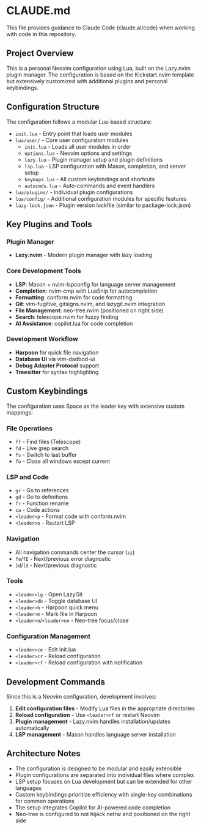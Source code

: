 # CLAUDE.md

This file provides guidance to Claude Code (claude.ai/code) when working with code in this repository.

## Project Overview

This is a personal Neovim configuration using Lua, built on the Lazy.nvim plugin manager. The configuration is based on the Kickstart.nvim template but extensively customized with additional plugins and personal keybindings.

## Configuration Structure

The configuration follows a modular Lua-based structure:

- `init.lua` - Entry point that loads user modules
- `lua/user/` - Core user configuration modules
  - `init.lua` - Loads all user modules in order
  - `options.lua` - Neovim options and settings
  - `lazy.lua` - Plugin manager setup and plugin definitions
  - `lsp.lua` - LSP configuration with Mason, completion, and server setup
  - `keymaps.lua` - All custom keybindings and shortcuts
  - `autocmds.lua` - Auto-commands and event handlers
- `lua/plugins/` - Individual plugin configurations
- `lua/config/` - Additional configuration modules for specific features
- `lazy-lock.json` - Plugin version lockfile (similar to package-lock.json)

## Key Plugins and Tools

### Plugin Manager
- **Lazy.nvim** - Modern plugin manager with lazy loading

### Core Development Tools
- **LSP**: Mason + nvim-lspconfig for language server management
- **Completion**: nvim-cmp with LuaSnip for autocompletion
- **Formatting**: conform.nvim for code formatting
- **Git**: vim-fugitive, gitsigns.nvim, and lazygit.nvim integration
- **File Management**: neo-tree.nvim (positioned on right side)
- **Search**: telescope.nvim for fuzzy finding
- **AI Assistance**: copilot.lua for code completion

### Development Workflow
- **Harpoon** for quick file navigation
- **Database UI** via vim-dadbod-ui
- **Debug Adapter Protocol** support
- **Treesitter** for syntax highlighting

## Custom Keybindings

The configuration uses Space as the leader key with extensive custom mappings:

### File Operations
- `ff` - Find files (Telescope)
- `fd` - Live grep search
- `fs` - Switch to last buffer
- `fo` - Close all windows except current

### LSP and Code
- `gr` - Go to references
- `gd` - Go to definitions
- `fr` - Function rename
- `ca` - Code actions
- `<leader>p` - Format code with conform.nvim
- `<leader>o` - Restart LSP

### Navigation
- All navigation commands center the cursor (`zz`)
- `fe`/`fE` - Next/previous error diagnostic
- `]d`/`[d` - Next/previous diagnostic

### Tools
- `<leader>lg` - Open LazyGit
- `<leader>db` - Toggle database UI
- `<leader>h` - Harpoon quick menu
- `<leader>m` - Mark file in Harpoon
- `<leader>n`/`<leader>nn` - Neo-tree focus/close

### Configuration Management
- `<leader>ce` - Edit init.lua
- `<leader>cr` - Reload configuration
- `<leader>rf` - Reload configuration with notification

## Development Commands

Since this is a Neovim configuration, development involves:

1. **Edit configuration files** - Modify Lua files in the appropriate directories
2. **Reload configuration** - Use `<leader>rf` or restart Neovim
3. **Plugin management** - Lazy.nvim handles installation/updates automatically
4. **LSP management** - Mason handles language server installation

## Architecture Notes

- The configuration is designed to be modular and easily extensible
- Plugin configurations are separated into individual files where complex
- LSP setup focuses on Lua development but can be extended for other languages
- Custom keybindings prioritize efficiency with single-key combinations for common operations
- The setup integrates Copilot for AI-powered code completion
- Neo-tree is configured to not hijack netrw and positioned on the right side